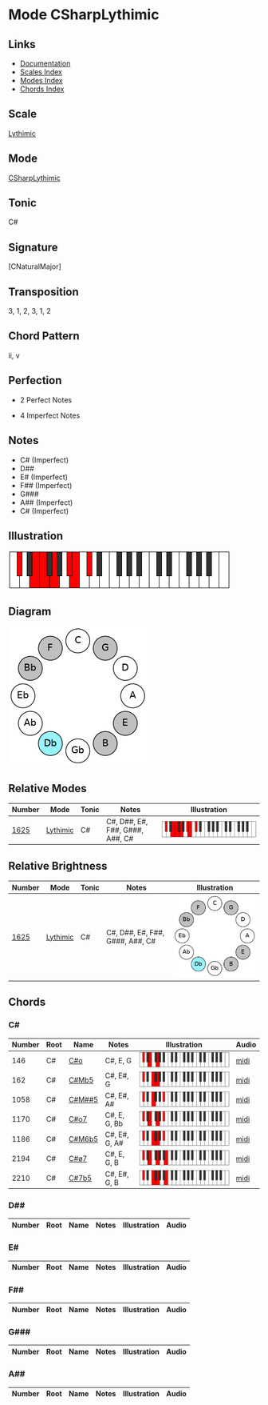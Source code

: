 # Mode CSharpLythimic

## Links

- [Documentation](README.md)
- [Scales Index](Scales.md)
- [Modes Index](Modes.md)
- [Chords Index](Chords.md)

## Scale

[Lythimic](ScaleLythimic.md)

## Mode

[CSharpLythimic](ModeCSharpLythimic.md)

## Tonic

C#

## Signature

[CNaturalMajor]

## Transposition

3, 1, 2, 3, 1, 2

## Chord Pattern

ii, v

## Perfection

 - 2 Perfect Notes

 - 4 Imperfect Notes

## Notes

- C# (Imperfect)
- D##
- E# (Imperfect)
- F## (Imperfect)
- G###
- A## (Imperfect)
- C# (Imperfect)

## Illustration

![CSharpLythimic](ModeCSharpLythimic.png)

## Diagram

![CSharpLythimic](CircleModeCSharpLythimic.png)

## Relative Modes

| Number | Mode | Tonic | Notes | Illustration |
|--------|------|-------|-------|--------------|
| [1625](https://ianring.com/musictheory/scales/1625) | [Lythimic](ModeLythimic.md) | C# | C#, D##, E#, F##, G###, A##, C# | ![CSharpLythimic](ModeCSharpLythimic.png) |
## Relative Brightness

| Number | Mode | Tonic | Notes | Illustration |
|--------|------|-------|-------|--------------|
| [1625](https://ianring.com/musictheory/scales/1625) | [Lythimic](ModeLythimic.md) | C# | C#, D##, E#, F##, G###, A##, C# | ![CSharpLythimic](CircleModeCSharpLythimic.png) |

## Chords

### C#

| Number | Root | Name | Notes | Illustration | Audio |
|--------|------|------|-------|--------------|-------|
| 146 | C# | [C#o](ChordCSharpDiminished.md) | C#, E, G | ![C#o](ChordCSharpDiminishedRootPosition.png) | [midi](ChordCSharpDiminishedRootPosition.mid) |
| 162 | C# | [C#Mb5](ChordCSharpMajorFlatFifth.md) | C#, E#, G | ![C#Mb5](ChordCSharpMajorFlatFifthRootPosition.png) | [midi](ChordCSharpMajorFlatFifthRootPosition.mid) |
| 1058 | C# | [C#M##5](ChordCSharpMajorDoubleSharpFifth.md) | C#, E#, A# | ![C#M##5](ChordCSharpMajorDoubleSharpFifthRootPosition.png) | [midi](ChordCSharpMajorDoubleSharpFifthRootPosition.mid) |
| 1170 | C# | [C#o7](ChordCSharpFullDiminishedSeventh.md) | C#, E, G, Bb | ![C#o7](ChordCSharpFullDiminishedSeventhRootPosition.png) | [midi](ChordCSharpFullDiminishedSeventhRootPosition.mid) |
| 1186 | C# | [C#M6b5](ChordCSharpMajorSixthFlatFifth.md) | C#, E#, G, A# | ![C#M6b5](ChordCSharpMajorSixthFlatFifthRootPosition.png) | [midi](ChordCSharpMajorSixthFlatFifthRootPosition.mid) |
| 2194 | C# | [C#ø7](ChordCSharpHalfDiminishedSeventh.md) | C#, E, G, B | ![C#ø7](ChordCSharpHalfDiminishedSeventhRootPosition.png) | [midi](ChordCSharpHalfDiminishedSeventhRootPosition.mid) |
| 2210 | C# | [C#7b5](ChordCSharpDominantSeventhFlatFifth.md) | C#, E#, G, B | ![C#7b5](ChordCSharpDominantSeventhFlatFifthRootPosition.png) | [midi](ChordCSharpDominantSeventhFlatFifthRootPosition.mid) |

### D##

| Number | Root | Name | Notes | Illustration | Audio |
|--------|------|------|-------|--------------|-------|

### E#

| Number | Root | Name | Notes | Illustration | Audio |
|--------|------|------|-------|--------------|-------|

### F##

| Number | Root | Name | Notes | Illustration | Audio |
|--------|------|------|-------|--------------|-------|

### G###

| Number | Root | Name | Notes | Illustration | Audio |
|--------|------|------|-------|--------------|-------|

### A##

| Number | Root | Name | Notes | Illustration | Audio |
|--------|------|------|-------|--------------|-------|

